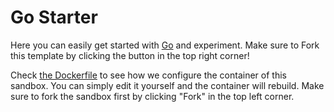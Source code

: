 # Go Starter

Here you can easily get started with [Go](https://go.dev/) and experiment. Make sure to Fork this template by clicking the button in the top right corner!

Check [the Dockerfile](./.codesandbox/Dockerfile) to see how we configure the container of this sandbox. You can simply edit it yourself and the container will rebuild. Make sure to fork the sandbox first by clicking "Fork" in the top left corner.